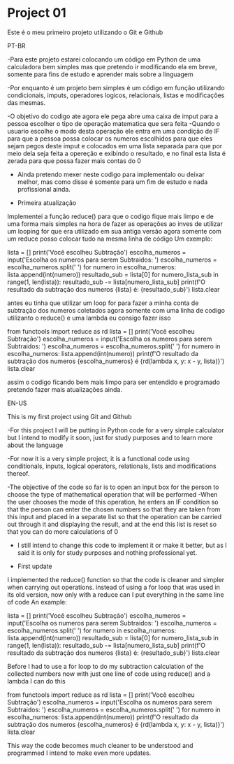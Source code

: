 # Project 01

Este é o meu primeiro projeto utilizando o Git e Github

PT-BR

-Para este projeto estarei colocando um código em Python de uma calculadora bem simples mas que pretendo ir modificando ela em breve, somente para fins de estudo e aprender mais sobre a linguagem

 -Por enquanto é um projeto bem simples é um código em função utilizando condicionais, imputs, operadores logicos, relacionais, listas e modificações das mesmas.

 -O objetivo do codigo ate agora ele pega abre uma caixa de imput para a pessoa escolher o tipo de operação matematica que sera feita 
 -Quando o usuario escolhe o modo desta operação ele entra em uma condição de IF para que a pessoa possa colocar os numeros escolhidos para que eles sejam pegos deste imput e colocados em uma lista separada para que por meio dela seja feita a opereção e exibindo o resultado, e no final esta lista é zerada para que possa fazer mais contas do 0

 - Ainda pretendo mexer neste codigo para implementalo ou deixar melhor, mas como disse é somente para um fim de estudo e nada profissional ainda.

 - Primeira atualização

 Implementei a função reduce() para que o codigo fique mais limpo e de uma forma mais simples na hora de fazer as operações 
 ao inves de utilizar um looping for que era utilizado em sua antiga versão agora somente com um reduce posso colocar tudo na mesma linha de código
 Um exemplo: 

 lista = []
 print('Você escolheu Subtração')
            escolha_numeros = input('Escolha os numeros para serem Subtraidos: ')
            escolha_numeros = escolha_numeros.split(' ')
            for numero in escolha_numeros:
                lista.append(int(numero))
                resultado_sub = lista[0]
                for numero_lista_sub in range(1, len(lista)):
                    resultado_sub -= lista[numero_lista_sub]
            print(f'O resultado da subtração dos numeros {lista} é: {resultado_sub}')
            lista.clear

 antes eu tinha que utilizar um loop for para fazer a minha conta de subtração dos numeros coletados
 agora somente com uma linha de codigo utilizanto o reduce() e uma lambda eu consigo fazer isso 

 from functools import reduce as rd
 lista = []
 print('Você escolheu Subtração')
            escolha_numeros = input('Escolha os numeros para serem Subtraidos: ')
            escolha_numeros = escolha_numeros.split(' ')
            for numero in escolha_numeros:
                lista.append(int(numero))
            print(f'O resultado da subtração dos numeros {escolha_numeros} é {rd(lambda x, y: x - y, lista)}')
            lista.clear

assim o codigo ficando bem mais limpo para ser entendido e programado
pretendo fazer mais atualizações ainda.

 EN-US

This is my first project using Git and Github

 -For this project I will be putting in Python code for a very simple calculator but I intend to modify it soon, just for study purposes and to learn more about the language

  -For now it is a very simple project, it is a functional code using conditionals, inputs, logical operators, relationals, lists and modifications thereof.

  -The objective of the code so far is to open an input box for the person to choose the type of mathematical operation that will be performed
  -When the user chooses the mode of this operation, he enters an IF condition so that the person can enter the chosen numbers so that they are taken from this input and placed in a separate list so that the operation can be carried out through it and displaying the result, and at the end this list is reset so that you can do more calculations of 0

  - I still intend to change this code to implement it or make it better, but as I said it is only for study purposes and nothing professional yet.

  - First update

  I implemented the reduce() function so that the code is cleaner and simpler when carrying out operations.
  instead of using a for loop that was used in its old version, now only with a reduce can I put everything in the same line of code
  An example:

 lista = []
 print('Você escolheu Subtração')
            escolha_numeros = input('Escolha os numeros para serem Subtraidos: ')
            escolha_numeros = escolha_numeros.split(' ')
            for numero in escolha_numeros:
                lista.append(int(numero))
                resultado_sub = lista[0]
                for numero_lista_sub in range(1, len(lista)):
                    resultado_sub -= lista[numero_lista_sub]
            print(f'O resultado da subtração dos numeros {lista} é: {resultado_sub}')
            lista.clear

  Before I had to use a for loop to do my subtraction calculation of the collected numbers
  now with just one line of code using reduce() and a lambda I can do this

 from functools import reduce as rd
 lista = []
 print('Você escolheu Subtração')
            escolha_numeros = input('Escolha os numeros para serem Subtraidos: ')
            escolha_numeros = escolha_numeros.split(' ')
            for numero in escolha_numeros:
                lista.append(int(numero))
            print(f'O resultado da subtração dos numeros {escolha_numeros} é {rd(lambda x, y: x - y, lista)}')
            lista.clear

This way the code becomes much cleaner to be understood and programmed
I intend to make even more updates.

  